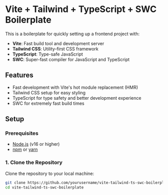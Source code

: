 # Vite + Tailwind + TypeScript + SWC Boilerplate

This is a boilerplate for quickly setting up a frontend project with:

- **Vite**: Fast build tool and development server
- **Tailwind CSS**: Utility-first CSS framework
- **TypeScript**: Type-safe JavaScript
- **SWC**: Super-fast compiler for JavaScript and TypeScript

## Features

- Fast development with Vite's hot module replacement (HMR)
- Tailwind CSS setup for easy styling
- TypeScript for type safety and better development experience
- SWC for extremely fast build times

## Setup

### Prerequisites

- [Node.js](https://nodejs.org/) (v16 or higher)
- [npm](https://npmjs.com/) or [yarn](https://yarnpkg.com/)

### 1. Clone the Repository

Clone the repository to your local machine:

```bash
git clone https://github.com/yourusername/vite-tailwind-ts-swc-boilerplate.git
cd vite-tailwind-ts-swc-boilerplate